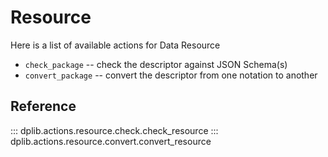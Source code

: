 # Resource

Here is a list of available actions for Data Resource

- `check_package` -- check the descriptor against JSON Schema(s)
- `convert_package` -- convert the descriptor from one notation to another

## Reference

::: dplib.actions.resource.check.check_resource
::: dplib.actions.resource.convert.convert_resource
